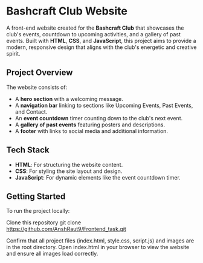 # Bashcraft Club Website

A front-end website created for the **Bashcraft Club** that showcases the club's events, countdown to upcoming activities, and a gallery of past events. Built with **HTML**, **CSS**, and **JavaScript**, this project aims to provide a modern, responsive design that aligns with the club's energetic and creative spirit.

## Project Overview

The website consists of:
- A **hero section** with a welcoming message.
- A **navigation bar** linking to sections like Upcoming Events, Past Events, and Contact.
- An **event countdown** timer counting down to the club's next event.
- A **gallery of past events** featuring posters and descriptions.
- A **footer** with links to social media and additional information.

## Tech Stack

- **HTML**: For structuring the website content.
- **CSS**: For styling the site layout and design.
- **JavaScript**: For dynamic elements like the event countdown timer.

## Getting Started

To run the project locally:

Clone this repository
git clone https://github.com/AnshRaut9/Frontend_task.git

Confirm that all project files (index.html, style.css, script.js) and images are in the root directory.
Open index.html in your browser to view the website and ensure all images load correctly.
